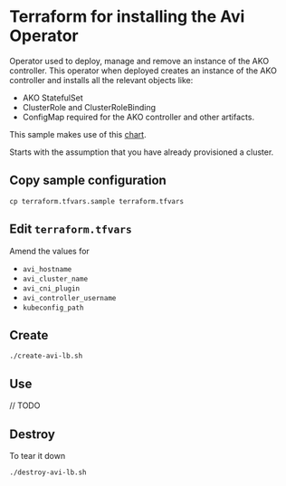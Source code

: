 # Terraform for installing the Avi Operator

Operator used to deploy, manage and remove an instance of the AKO controller. This operator when deployed creates an instance of the AKO controller and installs all the relevant objects like:

* AKO StatefulSet
* ClusterRole and ClusterRoleBinding
* ConfigMap required for the AKO controller and other artifacts.


This sample makes use of this [chart](https://github.com/avinetworks/avi-helm-charts/blob/master/docs/AKO/install/operator.md).

Starts with the assumption that you have already provisioned a cluster.

## Copy sample configuration

```
cp terraform.tfvars.sample terraform.tfvars
```

## Edit `terraform.tfvars`

Amend the values for

* `avi_hostname`
* `avi_cluster_name`
* `avi_cni_plugin`
* `avi_controller_username`
* `kubeconfig_path`

## Create

```
./create-avi-lb.sh
```

## Use

// TODO

## Destroy

To tear it down

```
./destroy-avi-lb.sh
```

